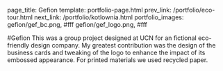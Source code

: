 page_title: Gefion
template: portfolio-page.html
prev_link: /portfolio/eco-tour.html
next_link: /portfolio/kotlownia.html
portfolio_images: gefion/gef_bc.png, #fff
    gefion/gef_logo.png, #fff
    
#Gefion
This was a group project designed at UCN for an fictional eco-friendly design company. My greatest contribution was the design of the business cards and tweaking of the logo to enhance the impact of its embossed appearance. For printed materials we used recycled paper.